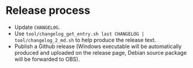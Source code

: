 # Release process

- Update `CHANGELOG`.
- Use `tool/changelog_get_entry.sh last CHANGELOG | tool/changelog_2_md.sh` to help produce the release text.
- Publish a Github release (Windows executable will be automatically produced and uploaded on the release page, Debian source package will be forwarded to OBS).
